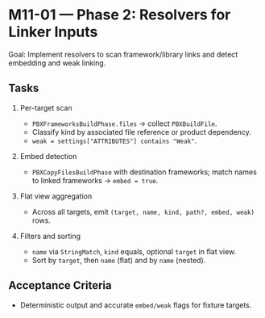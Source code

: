 # M11-01 — Phase 2: Resolvers for Linker Inputs

Goal: Implement resolvers to scan framework/library links and detect embedding and weak linking.

## Tasks

1) Per-target scan
   - `PBXFrameworksBuildPhase.files` → collect `PBXBuildFile`.
   - Classify kind by associated file reference or product dependency.
   - `weak = settings["ATTRIBUTES"] contains "Weak"`.

2) Embed detection
   - `PBXCopyFilesBuildPhase` with destination frameworks; match names to linked frameworks → `embed = true`.

3) Flat view aggregation
   - Across all targets, emit `(target, name, kind, path?, embed, weak)` rows.

4) Filters and sorting
   - `name` via `StringMatch`, `kind` equals, optional `target` in flat view.
   - Sort by `target`, then `name` (flat) and by `name` (nested).

## Acceptance Criteria

- Deterministic output and accurate `embed/weak` flags for fixture targets.

